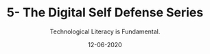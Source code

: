 ---
title: 5- The Digital Self Defense Series
subtitle: Technological Literacy is Fundamental.
layout: default
modal-id: 5
date: 12-06-2020
img: blank.png
iframe: https://austincapitaldata.getoutline.com/s/0f011779-75f4-4a77-95f5-4f70aded64e8
graphheight: 700px
graphwidth: 700px
thumbnail: digital-defense-intro.jpg
alt: image-alt
description: Austin Capital Data; Digital education is fundamental
---